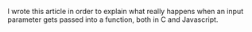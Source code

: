 I wrote this article in order to explain what really
happens when an input parameter gets passed into a function,
both in C and Javascript.
